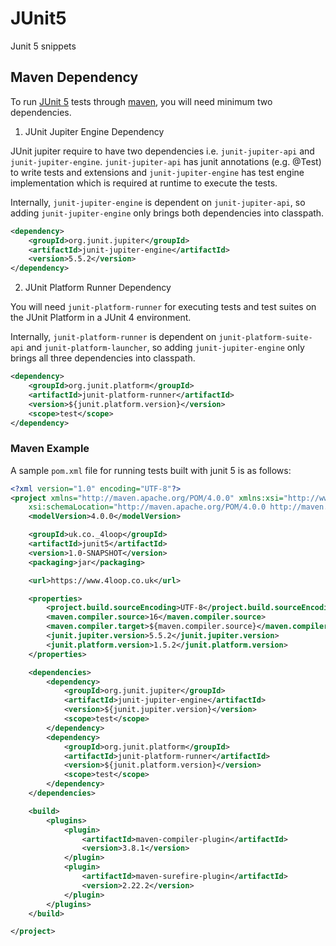 # JUnit5
Junit 5 snippets

## Maven Dependency
To run [JUnit 5](https://junit.org/junit5/) tests through [maven](https://maven.apache.org/), you will need minimum two dependencies.

1. JUnit Jupiter Engine Dependency

JUnit jupiter require to have two dependencies i.e. `junit-jupiter-api` and `junit-jupiter-engine`. `junit-jupiter-api` has junit annotations (e.g. @Test) to write tests and extensions and `junit-jupiter-engine` has test engine implementation which is required at runtime to execute the tests.

Internally, `junit-jupiter-engine` is dependent on `junit-jupiter-api`, so adding `junit-jupiter-engine` only brings both dependencies into classpath.

```xml
<dependency>
    <groupId>org.junit.jupiter</groupId>
    <artifactId>junit-jupiter-engine</artifactId>
    <version>5.5.2</version>
</dependency>
```

2. JUnit Platform Runner Dependency

You will need `junit-platform-runner` for executing tests and test suites on the JUnit Platform in a JUnit 4 environment.

Internally, `junit-platform-runner` is dependent on `junit-platform-suite-api` and `junit-platform-launcher`, so adding `junit-jupiter-engine` only brings all three dependencies into classpath.

```xml
<dependency>
    <groupId>org.junit.platform</groupId>
    <artifactId>junit-platform-runner</artifactId>
    <version>${junit.platform.version}</version>
    <scope>test</scope>
</dependency>
```

### Maven Example
A sample `pom.xml` file for running tests built with junit 5 is as follows:

```xml
<?xml version="1.0" encoding="UTF-8"?>
<project xmlns="http://maven.apache.org/POM/4.0.0" xmlns:xsi="http://www.w3.org/2001/XMLSchema-instance"
    xsi:schemaLocation="http://maven.apache.org/POM/4.0.0 http://maven.apache.org/xsd/maven-4.0.0.xsd">
    <modelVersion>4.0.0</modelVersion>

    <groupId>uk.co._4loop</groupId>
    <artifactId>junit5</artifactId>
    <version>1.0-SNAPSHOT</version>
    <packaging>jar</packaging>

    <url>https://www.4loop.co.uk</url>

    <properties>
        <project.build.sourceEncoding>UTF-8</project.build.sourceEncoding>
        <maven.compiler.source>16</maven.compiler.source>
        <maven.compiler.target>${maven.compiler.source}</maven.compiler.target>
        <junit.jupiter.version>5.5.2</junit.jupiter.version>
        <junit.platform.version>1.5.2</junit.platform.version>
    </properties>

    <dependencies>
        <dependency>
            <groupId>org.junit.jupiter</groupId>
            <artifactId>junit-jupiter-engine</artifactId>
            <version>${junit.jupiter.version}</version>
            <scope>test</scope>
        </dependency>
        <dependency>
            <groupId>org.junit.platform</groupId>
            <artifactId>junit-platform-runner</artifactId>
            <version>${junit.platform.version}</version>
            <scope>test</scope>
        </dependency>
    </dependencies>

    <build>
        <plugins>
            <plugin>
                <artifactId>maven-compiler-plugin</artifactId>
                <version>3.8.1</version>
            </plugin>
            <plugin>
                <artifactId>maven-surefire-plugin</artifactId>
                <version>2.22.2</version>
            </plugin>
        </plugins>
    </build>

</project>

```
